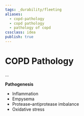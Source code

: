 ```yaml
---
tags: _durability/fleeting
aliases: 
  - copd-pathology
  - copd pathology
  - pathology of copd
cssclass: idea
publish: true
---
```


# COPD Pathology
...

**Pathogenesis**
- Inflammation
- Empysema
- Protease–antiprotease imbalance
- Oxidative stress

